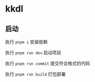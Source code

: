 # kkdl

## 启动
执行 `pnpm i` 安装依赖

执行 `pnpm run dev` 启动项目

执行 `pnpm run commit` 提交符合格式的代码

执行 `pnpm run build` 打包部署
